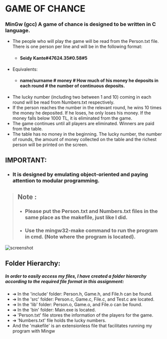 # GAME OF CHANCE

### MinGw (gcc) A game of chance is designed to be written in C language.
- The people who will play the game will be read from the Person.txt file. There is one person per line and will be in the following format: 
   -  #### Seidy Kante#47624.35#0.58#5
- Equivalents:  
   - #### name/surname # money # How much of his money he deposits in each round # the number of continuous deposits.
- The lucky number (including two between 1 and 10) coming in each round will be read from Numbers.txt respectively.
- If the person reaches the number in the relevant round, he wins 10 times the money he deposited. If he loses, he only loses his money. If the money falls below 1000 TL, it is eliminated from the game. 
- The game continues until all players are eliminated. Winners are paid from the table.
- The table has no money in the beginning. The lucky number, the number of rounds, the amount of money collected on the table and the richest person will be printed on the screen.
## IMPORTANT: 
- ### It is designed by emulating object-oriented and paying attention to modular programming.
 
> ## Note :
> - ### Please put the Person.txt and Numbers.txt files in the same place as the makefile, just like I did.
> - ### Use the mingw32-make command to run the program in cmd. (Note where the program is located).

![screenshot](https://github.com/SEIDY-KANTE/GameOfChance/assets/82980518/52b6a667-4121-42e4-a85f-21e82d24c5ca)



## Folder Hierarchy:
##### In order to easily access my files, I have created a folder hierarchy according to the required file format in this assignment:
- ➔ In the 'include' folder: Person.h, Game.h, and File.h can be found.
- ➔ In the 'src' folder: Person.c, Game.c, File.c, and Test.c are located.
- ➔ In the 'lib' folder: Person.o, Game.o, and File.o can be found.
- ➔ In the 'bin' folder: Main.exe is located.
- ➔ 'Person.txt' file stores the information of the players for the game.
- ➔ 'Numbers.txt' file holds the lucky numbers.
- And the 'makefile' is an extensionless file that facilitates running my program with Mingw
